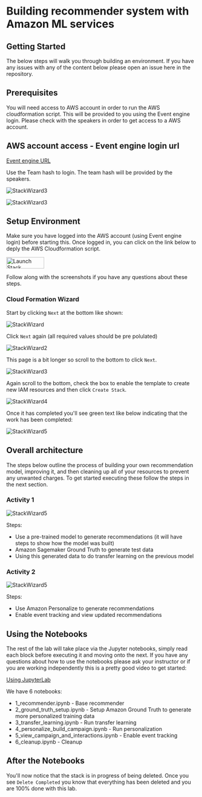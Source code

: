 # Building recommender system with Amazon ML services

## Getting Started

The below steps will walk you through building an environment. If you have any issues with any of the content below please open an issue here in the repository.

## Prerequisites

You will need access to AWS account in order to run the AWS cloudformation script.
This will be provided to you using the Event engine login. 
Please check with the speakers in order to get access to a AWS account.

## AWS account access - Event engine login url


<a href="https://dashboard.eventengine.run/login" target="_blank">Event engine URL</a>

Use the Team hash to login. The team hash will be provided by the speakers.

![StackWizard3](static/imgs/EventEngine.png)

![StackWizard3](static/imgs/EventEngine-1.png)

## Setup Environment

Make sure you have logged into the AWS account (using Event engine login) before starting this. Once logged in, you can click on the link below to deply the AWS Cloudformation script. 


<a href="https://console.aws.amazon.com/cloudformation/home#/stacks/new?stackName=StrataNYPersonalizeWorkshop&templateURL=https://workshop-assets-us-east-2.s3.amazonaws.com/predictive-maintenance-using-machine-learning/v1.0.0/cloudformation/master.yaml" target="_blank"><img src="static/imgs/cfn-stack.png" title="Launch Stack" width="100" height="30" /></a>

Follow along with the screenshots if you have any questions about these steps.

### Cloud Formation Wizard

Start by clicking `Next` at the bottom like shown:

![StackWizard](static/imgs/img1.png)

Click `Next` again (all required values should be pre polulated)

![StackWizard2](static/imgs/img3.png)

This page is a bit longer so scroll to the bottom to click `Next`.

![StackWizard3](static/imgs/img4.png)

Again scroll to the bottom, check the box to enable the template to create new IAM resources and then click `Create Stack`.

![StackWizard4](static/imgs/img5.png)

Once it has completed you'll see green text like below indicating that the work has been completed:

![StackWizard5](static/imgs/img7.png)


## Overall architecture

The steps below outline the process of building your own recommendation model, improving it, and then cleaning up all of your resources to prevent any unwanted charges. To get started executing these follow the steps in the next section.

### Activity 1

![StackWizard5](static/imgs/activity-1.png)

Steps:
 - Use a pre-trained model to generate recommendations (it will have steps to show how the model was built)
 - Amazon Sagemaker Ground Truth to generate test data
 - Using this generated data to do transfer learning on the previous model

### Activity 2

![StackWizard5](static/imgs/activity-2.png)

Steps:
 - Use Amazon Personalize to generate recommendations
 - Enable event tracking and view updated recommendations

## Using the Notebooks

The rest of the lab will take place via the Jupyter notebooks, simply read each block before executing it and moving onto the next. If you have any questions about how to use the notebooks please ask your instructor or if you are working independently this is a pretty good video to get started:


<a href="https://www.youtube.com/watch?v=Gzun8PpyBCo" target="_blank">Using JupyterLab</a>


We have 6 notebooks:

 - 1_recommender.ipynb - Base recommender
 - 2_ground_truth_setup.ipynb - Setup Amazon Ground Truth to generate more personalized training data
 - 3_transfer_learning.ipynb - Run transfer learning
 - 4_personalize_build_campaign.ipynb - Run personalization
 - 5_view_campaign_and_interactions.ipynb - Enable event tracking
 - 6_cleanup.ipynb - Cleanup



## After the Notebooks

You'll now notice that the stack is in progress of being deleted. Once you see `Delete Completed` you know that everything has been deleted and you are 100% done with this lab.
